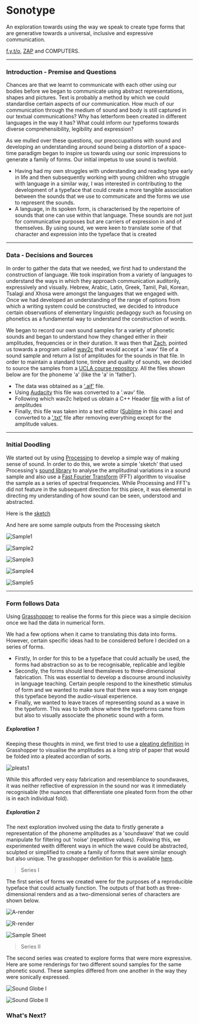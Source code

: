 # Sonotype

An exploration towards using the way we speak to create type forms that are generative towards a universal, inclusive and expressive communication.

[f.y.t/o](adithyaravi.com), [ZAP](http://www.zachpino.com) and COMPUTERS.

----

### Introduction - Premise and Questions

Chances are that we learnt to communicate with each other using our bodies before we began to communicate using abstract representations, shapes and pictures. Text is probably a method by which we could standardise certain aspects of our communication. How much of our communication through the medium of sound and body is still captured in our textual communications? Why has letterform been created in different languages in the way it has? What could inform our typeforms towards diverse comprehensibility, legibility and expression? 

As we mulled over these questions, our preoccupations with sound and developing an understanding around sound being a distortion of a space-time paradigm began to inspire us towards using our sonic impressions to generate a family of forms.  Our initial impetus to use sound is twofold. 
- Having had my own struggles with understanding and reading type early in life and then subsequently working with young children who struggle with language in a similar way, I was interested in contributing to the development of a typeface that could create a more tangible association between the sounds that we use to communicate and the forms we use to represent the sounds.
- A language, in its spoken form, is characterised by the repertoire of sounds that one can use within that language. These sounds are not just for communicative purposes but are carriers of expression in and of themselves. By using sound, we were keen to translate some of that character and expression into the typeface that is created

-----

### Data - Decisions and Sources

In order to gather the data that we needed, we first had to understand the construction of language. We took inspiration from a variety of languages to understand the ways in which they approach communication auditorily, expressively and visually. Hebrew, Arabic, Latin, Greek, Tamil, Pali, Korean, Tsalagi and Xhosa were amongst the languages that we engaged with. Once we had developed an understanding of the range of options from which a writing system could be constructed, we decided to introduce certain observations of elementary linguistic pedagogy such as focusing on phonetics as a fundamental way to understand the construction of words. 

We began to record our own sound samples for a variety of phonetic sounds and began to understand how they changed either in their amplitudes, frequencies or in their duration. It was then that [Zach](https://github.com/zachpino), pointed us towards a program called [wav2c](https://github.com/olleolleolle/wav2c) that would accept a '.wav' file of a sound sample and return a list of amplitudes for the sounds in that file. In order to maintain a standard tone, timbre and quality of sounds, we decided to source the samples from a [UCLA course repository](http://www.phonetics.ucla.edu/course/chapter1/chapter1.html). All the files shown below are for the phoneme 'a' (like the 'a' in 'father').

- The data was obtained as a ['.aif'](https://github.com/fyt-o/sonotype/blob/master/Vow-24a.AIFF) file. 
- Using [Audacity](https://www.audacityteam.org/download/?__cf_chl_jschl_tk__=bff77f5cba16856809ff05fe05cea3986a8d3a04-1588786288-0-ARIEOmFzua8lt0z7LxIb9nEGRfFBHLz1J73Fto0Yzxd4FsaHe7v06XM9yX0JQOtomTiFSox_jZoXkAXzA3Xz3LPs-M9vXKBde1nN9EF1sNG8GVnI32X-VkrjZc1L2dlJz0akjeBTcZH4tAiEOmtKmDGGTqxOLUIAguSYA6oOpMDjdaBqQ8qW8KDq8134E-nnYpWwaCJ2UY3O4UTnT4SGKqfAiWfivz4N-lNsLuLNUKIsf_FdjALqnpGf1fUV74Ej4_W7d29QZ53WL2tp774CuSJv8BOt9TXfGnLsYjG7deFuvSmmyeE_4YOJ6B9MUvDdbwitJqQSu9G5euh-wdqk77PaS5zH4InxrU-Eenuxyifz) this file was converted to a '.wav' file. 
- Following which wav2c helped us obtain a C++ Header [file](https://github.com/fyt-o/sonotype/blob/master/a.h) with a list of amplitudes
- Finally, this file was taken into a text editor ([Sublime](https://www.sublimetext.com) in this case) and converted to a ['.txt'](https://github.com/fyt-o/sonotype/blob/master/a.txt) file after removing everything except for the amplitude values.

-----

### Initial Doodling

We started out by using [Processing](https://processing.org) to develop a simple way of making sense of sound. In order to do this, we wrote a simple 'sketch' that used Processing's [sound library](https://processing.org/reference/libraries/sound/index.html) to analyse the amplitudinal variations in a sound sample and also use a [Fast Fourier Transform](https://youtu.be/spUNpyF58BY) (FFT) algorithm to visualise the sample as a series of spectral frequencies. While Processing and FFT's did not feature in the subsequent direction for this piece, it was elemental in directing my understanding of how sound can be seen, understood and abstracted.   

Here is the [sketch](https://github.com/fyt-o/sonotype/blob/master/Sonotype.pde)

And here are some sample outputs from the Processing sketch


![Sample1](https://github.com/fyt-o/sonotype/blob/master/character-21903.png)


![Sample2](https://github.com/fyt-o/sonotype/blob/master/character-21907.png)


![Sample3](https://github.com/fyt-o/sonotype/blob/master/character-21908.png)


![Sample4](https://github.com/fyt-o/sonotype/blob/master/character-21915.png)


![Sample5](https://github.com/fyt-o/sonotype/blob/master/character-21919.png)


-----

### Form follows Data 

Using [Grasshopper](https://www.grasshopper3d.com) to realise the forms for this piece was a simple decision once we had the data in numerical form. 

We had a few options when it came to translating this data into forms. However, certain specific ideas had to be considered before I decided on a series of forms. 
- Firstly, In order for this to be a typeface that could actually be used, the forms had abstraction so as to be recognisable, replicable and legible
- Secondly, the forms should lend themsleves to three-dimensional fabrication. This was essential to develop a discourse around inclusivity in language teaching. Certain people respond to the kinesthetic stimulus of form and we wanted to make sure that there was a way tom engage this typeface beyond the audio-visual experience.
- Finally, we wanted to leave traces of representing sound as a wave in the typeform. This was to both show where the typeforms came from but also to visually associate the phonetic sound with a form.

##### Exploration 1

Keeping these thoughts in mind, we first tried to use a [pleating definition](https://github.com/zachpino/generative-design-workshop-s20/blob/master/week10/pleat-definition.gh) in Grasshopper to visualise the amplitudes as a long strip of paper that would be folded into a pleated accordian of sorts.

![pleats1](https://github.com/fyt-o/sonotype/blob/master/II.png)

While this afforded very easy fabrication and resemblance to soundwaves, it was neither reflective of expression in the sound nor was it immediately recognisable (the nuances that differentiate one pleated form from the other is in each individual fold).

##### Exploration 2

The next exploration involved using the data to firstly generate a representation of the phoneme amplitudes as a 'soundwave' that we could manipulate for filtering out 'noise' (repetitive values). Following this, we experimented weith different ways in which the wave could be abstracted, sculpted or simplified to create a family of forms that were similar enough but also unique. The grasshopper definition for this is available [here](https://github.com/fyt-o/sonotype/blob/master/sound-blobs.gh). 


> Series I


The first series of forms we created were for the purposes of a reproducible typeface that could actually function. The outputs of that both as three-dimensional renders and as a two-dimensional series of characters are shown below.

![A-render](https://github.com/fyt-o/sonotype/blob/master/D045433A-BF95-4A49-B4CB-5EFC38CA1DDA.JPG)

![R-render](https://github.com/fyt-o/sonotype/blob/master/E5DF6434-E21F-4DCB-B9C0-E0A4F8A82852.JPG)

![Sample Sheet](https://github.com/fyt-o/sonotype/blob/master/SampleSheetSonotype.png)


> Series II


The second series was created to explore forms that were more expressive. Here are some renderings for two different sound samples for the same phonetic sound. These samples differed from one another in the way they were sonically expressed.

![Sound Globe I](https://github.com/fyt-o/sonotype/blob/master/alphabetglobes.png)

![Sound Globe II](https://github.com/fyt-o/sonotype/blob/master/aii%20v1.png)


### What's Next?

